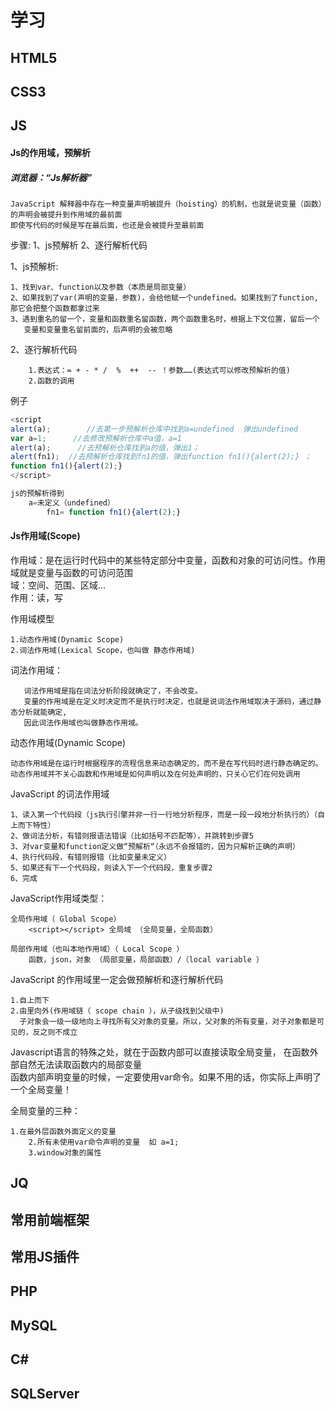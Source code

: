 学习
=========

HTML5
--------


CSS3
--------


JS
--------

#### Js的作用域，预解析
 
##### 浏览器：“Js解析器”

	JavaScript 解释器中存在一种变量声明被提升（hoisting）的机制，也就是说变量（函数）的声明会被提升到作用域的最前面  
	即使写代码的时候是写在最后面，也还是会被提升至最前面

步骤: 
    1、js预解析
    2、逐行解析代码

1、js预解析:

	1、找到var、function以及参数（本质是局部变量）  
	2、如果找到了var(声明的变量，参数)，会给他赋一个undefined。如果找到了function,那它会把整个函数都拿过来    
	3、遇到重名的留一个，变量和函数重名留函数，两个函数重名时，根据上下文位置，留后一个    
	   变量和变量重名留前面的，后声明的会被忽略  

2、逐行解析代码  

        1.表达式：= + - * /  %  ++  -- ！参数……(表达式可以修改预解析的值)  
        2.函数的调用

例子
```js
<script   
alert(a);        //去第一步预解析仓库中找到a=undefined  弹出undefined 
var a=1;      //去修改预解析仓库中a值，a=1
alert(a);      //去预解析仓库找到a的值，弹出1；
alert(fn1);  //去预解析仓库找到fn1的值，弹出function fn1(){alert(2);} ；
function fn1(){alert(2);}
</script>

js的预解析得到     
 	a=未定义（undefined）       
        fn1= function fn1(){alert(2);}
 ```

#### Js作用域(Scope)     
作用域：是在运行时代码中的某些特定部分中变量，函数和对象的可访问性。作用域就是变量与函数的可访问范围       
域：空间、范围、区域…  
作用：读，写  

作用域模型 

	1.动态作用域(Dynamic Scope)      
	2.词法作用域(Lexical Scope，也叫做 静态作用域)      
   
   词法作用域：
   
       词法作用域是指在词法分析阶段就确定了，不会改变。     
       变量的作用域是在定义时决定而不是执行时决定，也就是说词法作用域取决于源码，通过静态分析就能确定,   
       因此词法作用域也叫做静态作用域。

   动态作用域(Dynamic Scope)     
   
	动态作用域是在运行时根据程序的流程信息来动态确定的，而不是在写代码时进行静态确定的。   
	动态作用域并不关心函数和作用域是如何声明以及在何处声明的，只关心它们在何处调用  

  JavaScript 的词法作用域    
  
	1、读入第一个代码段（js执行引擎并非一行一行地分析程序，而是一段一段地分析执行的）（自上而下特性）  
	2、做词法分析，有错则报语法错误（比如括号不匹配等），并跳转到步骤5  
	3、对var变量和function定义做“预解析“（永远不会报错的，因为只解析正确的声明）  
	4、执行代码段，有错则报错（比如变量未定义）  
	5、如果还有下一个代码段，则读入下一个代码段，重复步骤2  
	6、完成  


JavaScript作用域类型：

	全局作用域（ Global Scope）
		<script></script> 全局域 （全局变量，全局函数）  

	局部作用域（也叫本地作用域）（ Local Scope ）    
		函数，json，对象 （局部变量，局部函数）/（local variable ）  

JavaScript 的作用域里一定会做预解析和逐行解析代码

	1.自上而下      
	2.由里向外(作用域链（ scope chain ），从子级找到父级中)      
	  子对象会一级一级地向上寻找所有父对象的变量。所以，父对象的所有变量，对子对象都是可见的，反之则不成立    


Javascript语言的特殊之处，就在于函数内部可以直接读取全局变量， 在函数外部自然无法读取函数内的局部变量    
函数内部声明变量的时候，一定要使用var命令。如果不用的话，你实际上声明了一个全局变量！  

全局变量的三种：   

	1.在最外层函数外面定义的变量  
        2.所有未使用var命令声明的变量  如 a=1;  
        3.window对象的属性  

JQ
--------

常用前端框架
--------

常用JS插件
--------


PHP
--------


MySQL
--------


C#
--------


SQLServer
--------

